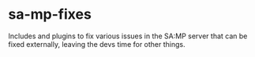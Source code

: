 sa-mp-fixes
===========

Includes and plugins to fix various issues in the SA:MP server that can be fixed externally, leaving the devs time for other things.